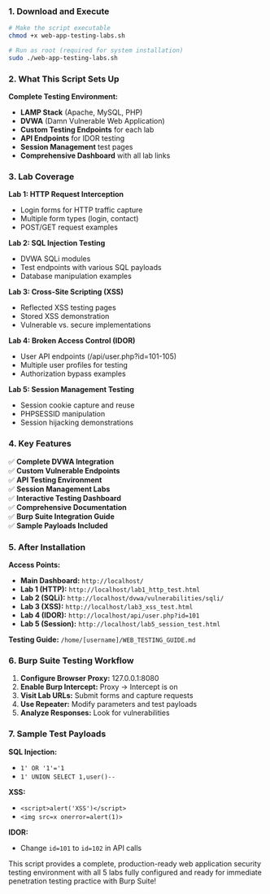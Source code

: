 ### 1. Download and Execute
```bash
# Make the script executable
chmod +x web-app-testing-labs.sh

# Run as root (required for system installation)
sudo ./web-app-testing-labs.sh
```

### 2. What This Script Sets Up

**Complete Testing Environment:**
- **LAMP Stack** (Apache, MySQL, PHP)
- **DVWA** (Damn Vulnerable Web Application)
- **Custom Testing Endpoints** for each lab
- **API Endpoints** for IDOR testing
- **Session Management** test pages
- **Comprehensive Dashboard** with all lab links

### 3. Lab Coverage

**Lab 1: HTTP Request Interception**
- Login forms for HTTP traffic capture
- Multiple form types (login, contact)
- POST/GET request examples

**Lab 2: SQL Injection Testing**
- DVWA SQLi modules
- Test endpoints with various SQL payloads
- Database manipulation examples

**Lab 3: Cross-Site Scripting (XSS)**
- Reflected XSS testing pages
- Stored XSS demonstration
- Vulnerable vs. secure implementations

**Lab 4: Broken Access Control (IDOR)**
- User API endpoints (/api/user.php?id=101-105)
- Multiple user profiles for testing
- Authorization bypass examples

**Lab 5: Session Management Testing**
- Session cookie capture and reuse
- PHPSESSID manipulation
- Session hijacking demonstrations

### 4. Key Features

✅ **Complete DVWA Integration**  
✅ **Custom Vulnerable Endpoints**  
✅ **API Testing Environment**  
✅ **Session Management Labs**  
✅ **Interactive Testing Dashboard**  
✅ **Comprehensive Documentation**  
✅ **Burp Suite Integration Guide**  
✅ **Sample Payloads Included**

### 5. After Installation

**Access Points:**
- **Main Dashboard:** `http://localhost/`
- **Lab 1 (HTTP):** `http://localhost/lab1_http_test.html`
- **Lab 2 (SQLi):** `http://localhost/dvwa/vulnerabilities/sqli/`
- **Lab 3 (XSS):** `http://localhost/lab3_xss_test.html`
- **Lab 4 (IDOR):** `http://localhost/api/user.php?id=101`
- **Lab 5 (Session):** `http://localhost/lab5_session_test.html`

**Testing Guide:** `/home/[username]/WEB_TESTING_GUIDE.md`

### 6. Burp Suite Testing Workflow

1. **Configure Browser Proxy:** 127.0.0.1:8080
2. **Enable Burp Intercept:** Proxy → Intercept is on
3. **Visit Lab URLs:** Submit forms and capture requests
4. **Use Repeater:** Modify parameters and test payloads
5. **Analyze Responses:** Look for vulnerabilities

### 7. Sample Test Payloads

**SQL Injection:**
- `1' OR '1'='1`
- `1' UNION SELECT 1,user()--`

**XSS:**
- `<script>alert('XSS')</script>`
- `<img src=x onerror=alert(1)>`

**IDOR:**
- Change `id=101` to `id=102` in API calls

This script provides a complete, production-ready web application security testing environment with all 5 labs fully configured and ready for immediate penetration testing practice with Burp Suite!

